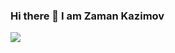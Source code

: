 ### Hi there 👋 I am Zaman Kazimov
![](https://img.shields.io/badge/Cyber%20Security%20%2F%%2F%20Engineer%20%2F)

<!--
**kazimovzaman2/kazimovzaman2** is a ✨ _special_ ✨ repository because its `README.md` (this file) appears on your GitHub profile.

Here are some ideas to get you started:

- 🔭 I’m currently don't work
- 🌱 I’m currently learning web programing useing python
-->
